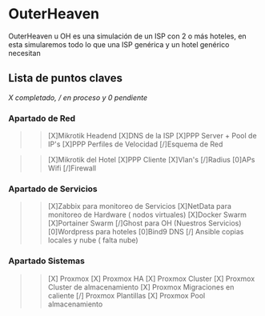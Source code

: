 # OuterHeaven
OuterHeaven u OH es una simulación de un ISP con 2 o más hoteles, en esta simularemos todo lo que una ISP genérica y un hotel genérico necesitan














## Lista de puntos claves

_X completado, / en proceso y 0 pendiente_

### Apartado de Red

>>[X]Mikrotik Headend
>>[X]DNS de la ISP
>>[X]PPP Server + Pool de IP's
>>[X]PPP Perfiles de Velocidad
>>[/]Esquema de Red

>>[X]Mikrotik del Hotel
>>[X]PPP Cliente
>>[X]Vlan's
>>[/]Radius
>>[0]APs Wifi
>>[/]Firewall

### Apartado de Servicios

>>[X]Zabbix para monitoreo de Servicios
>>[X]NetData para monitoreo de Hardware ( nodos virtuales)
>>[X]Docker Swarm
>>[X]Portainer Swarm
>>[/]Ghost para OH (Nuestros Servicios)
>>[0]Wordpress para hoteles
>>[0]Bind9 DNS 
>>[/] Ansible copias locales y nube ( falta nube)

### Apartado Sistemas
>>[X] Proxmox
>>[X] Proxmox HA
>>[X] Proxmox Cluster
>>[X] Proxmox Cluster de almacenamiento
>>[X] Proxmox Migraciones en caliente
>>[/] Proxmox Plantillas 
>>[X] Proxmox Pool almacenamiento